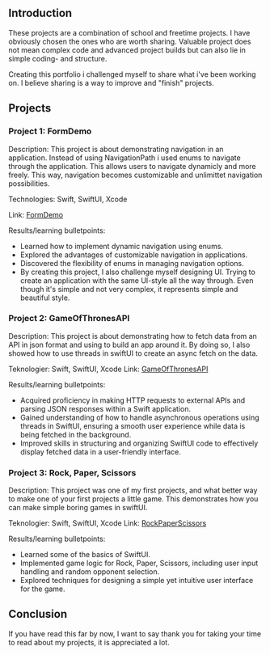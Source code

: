 ## Introduction
These projects are a combination of school and freetime projects. I have obviously chosen the ones who are worth sharing. Valuable project does not mean complex code and advanced project builds but can also lie in simple coding- and structure.

Creating this portfolio i challenged myself to share what i've been working on. I believe sharing is a way to improve and "finish" projects. 

## Projects

### Project 1: FormDemo

Description: This project is about demonstrating navigation in an application. Instead of using NavigationPath i used enums to navigate through the application. This allows users to navigate dynamicly and more freely. This way, navigation becomes customizable and unlimittet navigation possibilities.

Technologies: Swift, SwiftUI, Xcode

Link: [FormDemo](FormDemo)

Results/learning bulletpoints: 
- Learned how to implement dynamic navigation using enums.
- Explored the advantages of customizable navigation in applications.
- Discovered the flexibility of enums in managing navigation options.
- By creating this project, I also challenge myself designing UI. Trying to create an application with the same UI-style all the way through. Even though it's simple and not very complex, it represents simple and beautiful style. 

### Project 2: GameOfThronesAPI

Description: This project is about demonstrating how to fetch data from an API in json format and using to build an app around it. By doing so, I also showed how to use threads in swiftUI to create an async fetch on the data. 

Teknologier: Swift, SwiftUI, Xcode
Link: [GameOfThronesAPI](GameOfThronesAPI)

Results/learning bulletpoints: 
- Acquired proficiency in making HTTP requests to external APIs and parsing JSON responses within a Swift application.
- Gained understanding of how to handle asynchronous operations using threads in SwiftUI, ensuring a smooth user experience while data is being fetched in the background.
- Improved skills in structuring and organizing SwiftUI code to effectively display fetched data in a user-friendly interface.

### Project 3: Rock, Paper, Scissors

Description: This project was one of my first projects, and what better way to make one of your first projects a little game. This demonstrates how you can make simple boring games in swiftUI. 

Teknologier: Swift, SwiftUI, Xcode
Link: [RockPaperScissors](RockPaperScissors)

Results/learning bulletpoints: 
- Learned some of the basics of SwiftUI.
- Implemented game logic for Rock, Paper, Scissors, including user input handling and random opponent selection.
- Explored techniques for designing a simple yet intuitive user interface for the game.

## Conclusion
If you have read this far by now, I want to say thank you for taking your time to read about my projects, it is appreciated a lot.
